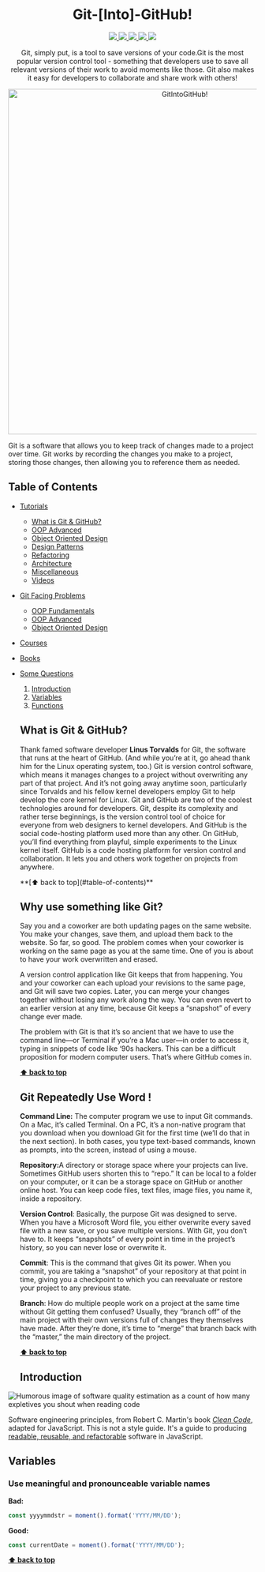<h1 align="center">Git-[Into]-GitHub!</h1>

<p align="center">
<a href="https://travis-ci.org/php-school/learn-you-php">
    <img src="https://img.shields.io/travis/php-school/learn-you-php/master.svg?style=flat-square&label=Linux">
</a>
<a href="https://ci.appveyor.com/project/AydinHassan/learn-you-php">
    <img src="https://img.shields.io/appveyor/ci/AydinHassan/learn-you-php/master.svg?style=flat-square&label=Windows">
</a>
<a href="https://codecov.io/github/php-school/learn-you-php">
    <img src="https://img.shields.io/codecov/c/github/php-school/learn-you-php.svg?style=flat-square">
</a>
<a href="https://scrutinizer-ci.com/g/php-school/learn-you-php/">
    <img src="https://img.shields.io/scrutinizer/g/php-school/learn-you-php.svg?style=flat-square">
</a>
<a href="https://phpschool-team.slack.com/messages">
    <img src="https://phpschool.herokuapp.com/badge.svg">
</a>
</p>

<p align="center">
Git, simply put, is a tool to save versions of your code.Git is the most popular version control tool - something that developers use to save all relevant versions of their work to avoid moments like those. Git also makes it easy for developers to collaborate and share work with others!
</p>
<p align="center">
<img width="700" alt="GitIntoGitHub!" src="https://www.linode.com/docs/assets/git-github-workflow-1000w.png">
</p>
Git is a software that allows you to keep track of changes made to a project over time. Git works by recording the changes you make to a project, storing those changes, then allowing you to reference them as needed.

## Table of Contents
- [Tutorials](#tutorials)
    - [What is Git & GitHub?](#what-is-git&github?)
    - [OOP Advanced](#oop-advanced)
    - [Object Oriented Design](#object-oriented-design)
    - [Design Patterns](#design-patterns)
    - [Refactoring](#refactoring)
    - [Architecture](#architecture)
    - [Miscellaneous](#miscellaneous)
    - [Videos](#videos)
- [Git Facing Problems](#git-facing-problems)
    - [OOP Fundamentals](#oop-fundamentals)
    - [OOP Advanced](#oop-advanced)
    - [Object Oriented Design](#object-oriented-design)
- [Courses](#courses)
- [Books](#books)
- [Some Questions](#some-questions)

  1. [Introduction](#introduction)
  2. [Variables](#variables)
  3. [Functions](#functions)
  
  ## What is Git & GitHub?
  <p>
  Thank famed software developer <b>Linus Torvalds</b> for Git, the software that runs at the heart of GitHub. (And while you’re at it, go ahead thank him for the Linux operating system, too.) Git is version control software, which means it manages changes to a project without overwriting any part of that project. And it’s not going away anytime soon, particularly since Torvalds and his fellow kernel developers employ Git to help develop the core kernel for Linux.
  Git and GitHub are two of the coolest technologies around for developers. Git, despite its complexity and rather terse beginnings, is the version control tool of choice for everyone from web designers to kernel developers. And GitHub is the social code-hosting platform used more than any other. On GitHub, you’ll find everything from playful, simple experiments to the Linux kernel itself.
  GitHub is a code hosting platform for version control and collaboration. It lets you and others work together on projects from anywhere.</p> 
  **[⬆ back to top](#table-of-contents)**

  ## Why use something like Git? 
  <p>
  Say you and a coworker are both updating pages on the same website. You make your changes, save them, and upload them back to   the website. So far, so good. The problem comes when your coworker is working on the same page as you at the same time. One of you is about to have your work overwritten and erased.

  A version control application like Git keeps that from happening. You and your coworker can each upload your revisions to the same page, and Git will save two copies. Later, you can merge your changes together without losing any work along the way. You can even revert to an earlier version at any time, because Git keeps a “snapshot” of every change ever made.

  The problem with Git is that it’s so ancient that we have to use the command line—or Terminal if you’re a Mac user—in order to access it, typing in snippets of code like ‘90s hackers. This can be a difficult proposition for modern computer users. That’s where GitHub comes in. </p> **[⬆ back to top](#table-of-contents)**
  ## Git Repeatedly Use Word !
  <p>
  <b>Command Line:</b> The computer program we use to input Git commands. On a Mac, it’s called Terminal. On a PC, it’s a non-native program that you download when you download Git for the first time (we’ll do that in the next section). In both cases, you type text-based commands, known as prompts, into the screen, instead of using a mouse.

  <b>Repository:</b>A directory or storage space where your projects can live. Sometimes GitHub users shorten this to “repo.” It can be local to a folder on your computer, or it can be a storage space on GitHub or another online host. You can keep code files, text files, image files, you name it, inside a repository.

  <b>Version Control</b>: Basically, the purpose Git was designed to serve. When you have a Microsoft Word file, you either overwrite every saved file with a new save, or you save multiple versions. With Git, you don’t have to. It keeps “snapshots” of every point in time in the project’s history, so you can never lose or overwrite it.

  <b>Commit</b>: This is the command that gives Git its power. When you commit, you are taking a “snapshot” of your repository at that point in time, giving you a checkpoint to which you can reevaluate or restore your project to any previous state.

  <b>Branch</b>: How do multiple people work on a project at the same time without Git getting them confused? Usually, they “branch off” of the main project with their own versions full of changes they themselves have made. After they’re done, it’s time to “merge” that branch back with the “master,” the main directory of the project.</p> **[⬆ back to top](#table-of-contents)**


  ## Introduction
![Humorous image of software quality estimation as a count of how many expletives
you shout when reading code](https://www.linode.com/docs/assets/git-github-workflow-1000w.png)

  Software engineering principles, from Robert C. Martin's book
[*Clean Code*](https://www.amazon.com/Clean-Code-Handbook-Software-Craftsmanship/dp/0132350882),
adapted for JavaScript. This is not a style guide. It's a guide to producing
[readable, reusable, and refactorable](https://github.com/ryanmcdermott/3rs-of-software-architecture) software in JavaScript.


## **Variables**
### Use meaningful and pronounceable variable names

**Bad:**
```javascript
const yyyymmdstr = moment().format('YYYY/MM/DD');
```

**Good:**
```javascript
const currentDate = moment().format('YYYY/MM/DD');
```
**[⬆ back to top](#table-of-contents)**
